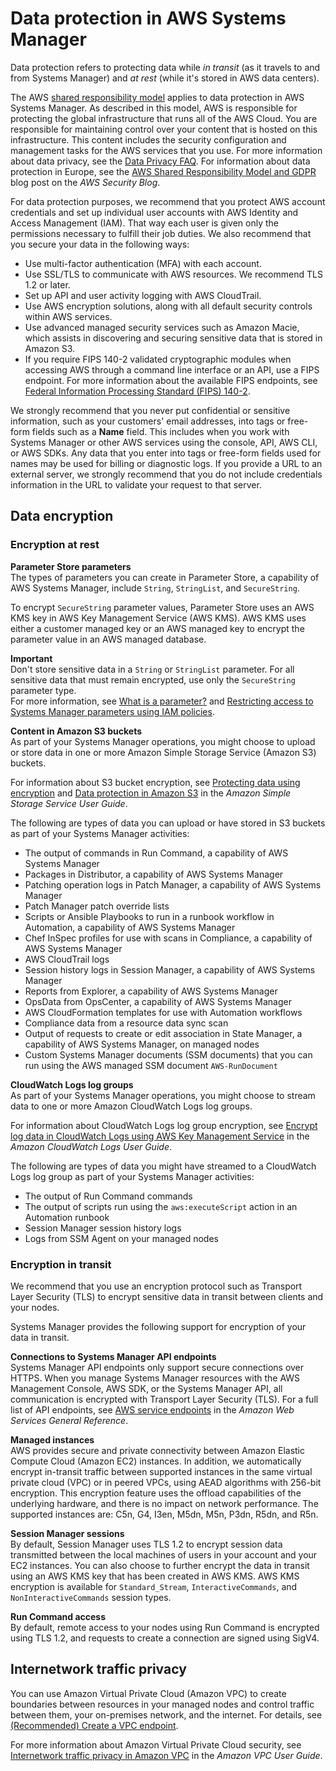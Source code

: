 # Data protection in AWS Systems Manager<a name="data-protection"></a>

Data protection refers to protecting data while *in transit* \(as it travels to and from Systems Manager\) and *at rest* \(while it's stored in AWS data centers\)\.

The AWS [shared responsibility model](http://aws.amazon.com/compliance/shared-responsibility-model/) applies to data protection in AWS Systems Manager\. As described in this model, AWS is responsible for protecting the global infrastructure that runs all of the AWS Cloud\. You are responsible for maintaining control over your content that is hosted on this infrastructure\. This content includes the security configuration and management tasks for the AWS services that you use\. For more information about data privacy, see the [Data Privacy FAQ](http://aws.amazon.com/compliance/data-privacy-faq)\. For information about data protection in Europe, see the [AWS Shared Responsibility Model and GDPR](http://aws.amazon.com/blogs/security/the-aws-shared-responsibility-model-and-gdpr/) blog post on the *AWS Security Blog*\.

For data protection purposes, we recommend that you protect AWS account credentials and set up individual user accounts with AWS Identity and Access Management \(IAM\)\. That way each user is given only the permissions necessary to fulfill their job duties\. We also recommend that you secure your data in the following ways:
+ Use multi\-factor authentication \(MFA\) with each account\.
+ Use SSL/TLS to communicate with AWS resources\. We recommend TLS 1\.2 or later\.
+ Set up API and user activity logging with AWS CloudTrail\.
+ Use AWS encryption solutions, along with all default security controls within AWS services\.
+ Use advanced managed security services such as Amazon Macie, which assists in discovering and securing sensitive data that is stored in Amazon S3\.
+ If you require FIPS 140\-2 validated cryptographic modules when accessing AWS through a command line interface or an API, use a FIPS endpoint\. For more information about the available FIPS endpoints, see [Federal Information Processing Standard \(FIPS\) 140\-2](http://aws.amazon.com/compliance/fips/)\.

We strongly recommend that you never put confidential or sensitive information, such as your customers' email addresses, into tags or free\-form fields such as a **Name** field\. This includes when you work with Systems Manager or other AWS services using the console, API, AWS CLI, or AWS SDKs\. Any data that you enter into tags or free\-form fields used for names may be used for billing or diagnostic logs\. If you provide a URL to an external server, we strongly recommend that you do not include credentials information in the URL to validate your request to that server\.

## Data encryption<a name="data-encryption"></a>

### Encryption at rest<a name="encryption-at-rest"></a>

**Parameter Store parameters**  
The types of parameters you can create in Parameter Store, a capability of AWS Systems Manager, include `String`, `StringList`, and `SecureString`\.

To encrypt `SecureString` parameter values, Parameter Store uses an AWS KMS key in AWS Key Management Service \(AWS KMS\)\. AWS KMS uses either a customer managed key or an AWS managed key to encrypt the parameter value in an AWS managed database\.

**Important**  
Don't store sensitive data in a `String` or `StringList` parameter\. For all sensitive data that must remain encrypted, use only the `SecureString` parameter type\.  
For more information, see [What is a parameter?](systems-manager-parameter-store.md#what-is-a-parameter) and [Restricting access to Systems Manager parameters using IAM policies](sysman-paramstore-access.md)\.

**Content in Amazon S3 buckets**  
As part of your Systems Manager operations, you might choose to upload or store data in one or more Amazon Simple Storage Service \(Amazon S3\) buckets\. 

For information about S3 bucket encryption, see [Protecting data using encryption](https://docs.aws.amazon.com/AmazonS3/latest/userguide/UsingEncryption.html) and [Data protection in Amazon S3](https://docs.aws.amazon.com/AmazonS3/latest/userguide/DataDurability.html) in the *Amazon Simple Storage Service User Guide*\.

The following are types of data you can upload or have stored in S3 buckets as part of your Systems Manager activities:
+ The output of commands in Run Command, a capability of AWS Systems Manager
+ Packages in Distributor, a capability of AWS Systems Manager
+ Patching operation logs in Patch Manager, a capability of AWS Systems Manager
+ Patch Manager patch override lists
+ Scripts or Ansible Playbooks to run in a runbook workflow in Automation, a capability of AWS Systems Manager 
+ Chef InSpec profiles for use with scans in Compliance, a capability of AWS Systems Manager
+ AWS CloudTrail logs
+ Session history logs in Session Manager, a capability of AWS Systems Manager
+ Reports from Explorer, a capability of AWS Systems Manager
+ OpsData from OpsCenter, a capability of AWS Systems Manager
+ AWS CloudFormation templates for use with Automation workflows
+ Compliance data from a resource data sync scan
+ Output of requests to create or edit association in State Manager, a capability of AWS Systems Manager, on managed nodes
+ Custom Systems Manager documents \(SSM documents\) that you can run using the AWS managed SSM document `AWS-RunDocument`

**CloudWatch Logs log groups**  
As part of your Systems Manager operations, you might choose to stream data to one or more Amazon CloudWatch Logs log groups\.

For information about CloudWatch Logs log group encryption, see [Encrypt log data in CloudWatch Logs using AWS Key Management Service](https://docs.aws.amazon.com/AmazonCloudWatch/latest/logs/encrypt-log-data-kms.html) in the *Amazon CloudWatch Logs User Guide*\.

The following are types of data you might have streamed to a CloudWatch Logs log group as part of your Systems Manager activities:
+ The output of Run Command commands
+ The output of scripts run using the `aws:executeScript` action in an Automation runbook
+ Session Manager session history logs
+ Logs from SSM Agent on your managed nodes

### Encryption in transit<a name="encryption-in-transit"></a>

We recommend that you use an encryption protocol such as Transport Layer Security \(TLS\) to encrypt sensitive data in transit between clients and your nodes\.

Systems Manager provides the following support for encryption of your data in transit\.

**Connections to Systems Manager API endpoints**  
Systems Manager API endpoints only support secure connections over HTTPS\. When you manage Systems Manager resources with the AWS Management Console, AWS SDK, or the Systems Manager API, all communication is encrypted with Transport Layer Security \(TLS\)\. For a full list of API endpoints, see [AWS service endpoints](https://docs.aws.amazon.com/general/latest/gr/rande.html) in the *Amazon Web Services General Reference*\. 

**Managed instances**  
AWS provides secure and private connectivity between Amazon Elastic Compute Cloud \(Amazon EC2\) instances\. In addition, we automatically encrypt in\-transit traffic between supported instances in the same virtual private cloud \(VPC\) or in peered VPCs, using AEAD algorithms with 256\-bit encryption\. This encryption feature uses the offload capabilities of the underlying hardware, and there is no impact on network performance\. The supported instances are: C5n, G4, I3en, M5dn, M5n, P3dn, R5dn, and R5n\.

**Session Manager sessions**  
By default, Session Manager uses TLS 1\.2 to encrypt session data transmitted between the local machines of users in your account and your EC2 instances\. You can also choose to further encrypt the data in transit using an AWS KMS key that has been created in AWS KMS\. AWS KMS encryption is available for `Standard_Stream`, `InteractiveCommands`, and `NonInteractiveCommands` session types\. 

**Run Command access**  
By default, remote access to your nodes using Run Command is encrypted using TLS 1\.2, and requests to create a connection are signed using SigV4\.

## Internetwork traffic privacy<a name="internetwork-privacy"></a>

You can use Amazon Virtual Private Cloud \(Amazon VPC\) to create boundaries between resources in your managed nodes and control traffic between them, your on\-premises network, and the internet\. For details, see [\(Recommended\) Create a VPC endpoint](setup-create-vpc.md)\. 

For more information about Amazon Virtual Private Cloud security, see [Internetwork traffic privacy in Amazon VPC](https://docs.aws.amazon.com/vpc/latest/userguide/VPC_Security.html) in the *Amazon VPC User Guide*\.